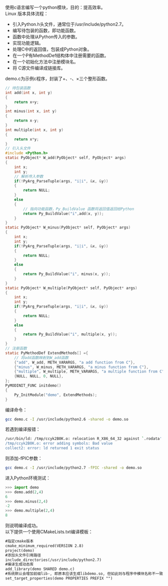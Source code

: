 使用c语言编写一个python模块，目的：提高效率。  
Linux 版本具体流程：
+ 引入Python.h头文件，通常位于/usr/include/python2.7。
+ 编写待包装的函数，即功能函数。
+ 函数中处理从Python传入的参数。
+ 实现功能逻辑。
+ 处理C中的返回值，包装成Python对象。
+ 在一个P有MethodDef结构体中注册需要的函数。
+ 在一个初始化方法中注册模块名。
+ 将 C源文件编译成链接库。  

demo.c为示例c程序，封装了+、-、×三个整形函数。
```c
// 待包装函数
int add(int x, int y)
{
    return x+y;
}
int minus(int x, int y)
{
    return x-y;
}
int multiple(int x, int y)
{
    return x*y;
}
// 引入头文件
#include <Python.h>
static PyObject* W_add(PyObject* self, PyObject* args)
{
    int x;
    int y;
    // 解析传入参数
    if(!PyArg_ParseTuple(args, "i|i", &x, &y))      
    {
        return NULL;
    }
    else
    {
        // 指向功能函数，Py_BuildValue 函数将返回值返回给Python
        return Py_BuildValue("i",add(x, y));
    }  
}
static PyObject* W_minus(PyObject* self, PyObject* args)
{
    int x;
    int y;
    if(!PyArg_ParseTuple(args, "i|i", &x, &y))
    {
        return NULL;
    }
    else
    {
        return Py_BuildValue("i", minus(x, y));
    }  
}
static PyObject* W_multiple(PyObject* self, PyObject* args)
{
    int x;
    int y;
    if(!PyArg_ParseTuple(args, "i|i", &x, &y))
    {
        return NULL;
    }
    else
    {
        return Py_BuildValue("i", multiple(x, y));
    }  
}
// 注册函数
static PyMethodDef ExtendMethods[] ={
    // 将add函数映射到W_add函数
    {"add", W_add, METH_VARARGS, "a add function from C"},
    {"minus", W_minus, METH_VARARGS, "a minus function from C"},
    {"multiple", W_multiple, METH_VARARGS, "a multiple function from C"},
    {NULL, NULL, 0, NULL},
};
PyMODINIT_FUNC initdemo()
{
    Py_InitModule("demo", ExtendMethods);
}
```
编译命令：
```bash
gcc demo.c -I /usr/include/python2.6 -shared -o demo.so
```
若遇到编译报错：
```bash
/usr/bin/ld: /tmp/ccyk2B0K.o: relocation R_X86_64_32 against `.rodata' can not be used when making a shared object; recompile with -fPIC
/tmp/ccyk2B0K.o: error adding symbols: Bad value
collect2: error: ld returned 1 exit status
```  
则添加-fPIC参数：
```bash
gcc demo.c -I /usr/include/python2.7 -fPIC -shared -o demo.so
```
进入Python环境测试：
```python
>>> import demo
>>> demo.add(2,4)
6
>>> demo.minus(2,4)
-2
>>> demo.multiple(2,4)
8
```
则说明编译成功。  
以下提供一个使用CMakeLists.txt编译模板：
```txt
#指定cmake版本
cmake_minimum_required(VERSION 2.8)
project(demo)
#添加头文件引用路径
include_directories(/usr/include/python2.7)
#编译生成动态库
add_library(demo SHARED demo.c)
#系统默认会增加前缀lib-, 即原本应该生成libdemo.so, 但如此则与程序中模块名称不一致，因此修改系统默认前缀
set_target_properties(demo PROPERTIES PREFIX "")
```